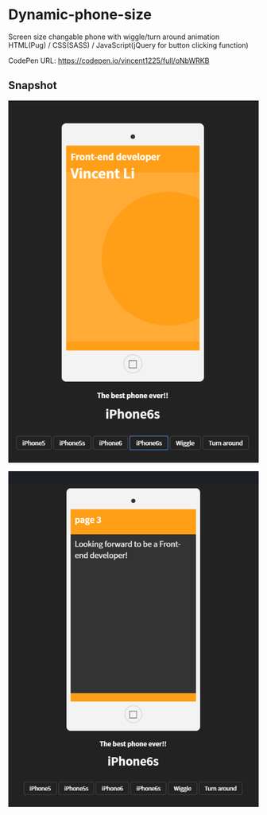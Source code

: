 # Dynamic-phone-size

Screen size changable phone with wiggle/turn around animation
HTML(Pug) / CSS(SASS) / JavaScript(jQuery for button clicking function)

CodePen URL: https://codepen.io/vincent1225/full/oNbWRKB

## Snapshot
![Hahow](https://github.com/Saint1225/Dynamic-phone-size/blob/master/Dynamic%20phone%20size%201.png)

![Hahow](https://github.com/Saint1225/Dynamic-phone-size/blob/master/Dynamic%20phone%20size%202.png)
